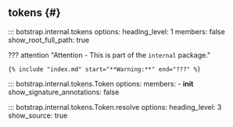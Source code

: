 ## tokens {#}

<!-- prettier-ignore -->
::: botstrap.internal.tokens
    options:
      heading_level: 1
      members: false
      show_root_full_path: true

??? attention "Attention - This is part of the `internal` package."

    {% include "index.md" start="**Warning:**" end="???" %}

<!-- prettier-ignore -->
::: botstrap.internal.tokens.Token
    options:
      members:
        - __init__
      show_signature_annotations: false

<!-- prettier-ignore -->
::: botstrap.internal.tokens.Token.resolve
    options:
      heading_level: 3
      show_source: true

<link rel="stylesheet" href="../../stylesheets/tokens.css" />
<link rel="stylesheet" href="../../stylesheets/nav-code.css" />
